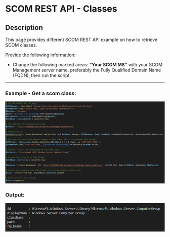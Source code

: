 # SCOM REST API - Classes


## Description
This page provides different SCOM REST API example on how to retrieve SCOM classes.

Provide the following information:

- Change the following marked areas: **"Your SCOM MS"** with your SCOM Management server name, preferably the Fully Qualified Domain Name (FQDN), then run the script.

-----------------------------------------------------------------------------------------------------------------------------------------------------------------------------------

### Example - Get a scom class:
![alt text](https://github.com/LeonLaude/SCOM/blob/master/REST%20API/Classes/Images/SCOM-Classes.png)

### Output:
![alt text](https://github.com/LeonLaude/SCOM/blob/master/REST%20API/Classes/Images/SCOM-Classes-result.png)
